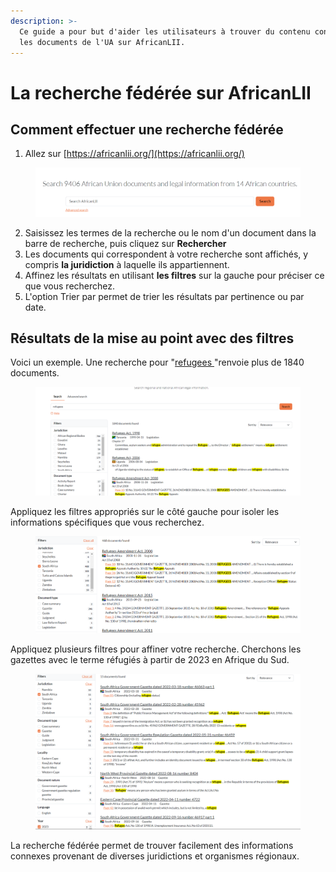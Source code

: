 ```yaml
---
description: >-
  Ce guide a pour but d'aider les utilisateurs à trouver du contenu connexe dans
  les documents de l'UA sur AfricanLII.
---
```


# La recherche fédérée sur AfricanLII

## Comment effectuer une recherche fédérée

1. Allez sur [https://africanlii.org/](https://africanlii.org/)

<div align="left"><figure><img src="../.gitbook/assets/AfricanLII search.png" alt="" width="563"><figcaption></figcaption></figure></div>

2. Saisissez les termes de la recherche ou le nom d'un document dans la barre de recherche, puis cliquez sur **Rechercher**
3. Les documents qui correspondent à votre recherche sont affichés, y compris **la juridiction** à laquelle ils appartiennent.
4. Affinez les résultats en utilisant **les filtres** sur la gauche pour préciser ce que vous recherchez.
5. L'option Trier par permet de trier les résultats par pertinence ou par date.

## Résultats de la mise au point avec des filtres

Voici un exemple. Une recherche pour "[refugees ](https://africanlii.org/search/?q=refugees)"renvoie plus de 1840 documents.

<div align="left"><figure><img src="../.gitbook/assets/Refugees federated search.png" alt="" width="563"><figcaption></figcaption></figure></div>

Appliquez les filtres appropriés sur le côté gauche pour isoler les informations spécifiques que vous recherchez.

<div align="left"><figure><img src="../.gitbook/assets/Filter fed search.png" alt="" width="563"><figcaption></figcaption></figure></div>

Appliquez plusieurs filtres pour affiner votre recherche. Cherchons les gazettes avec le terme réfugiés à partir de 2023 en Afrique du Sud.

<div align="left"><figure><img src="../.gitbook/assets/Multiple fed search.png" alt="" width="563"><figcaption></figcaption></figure></div>

La recherche fédérée permet de trouver facilement des informations connexes provenant de diverses juridictions et organismes régionaux.
